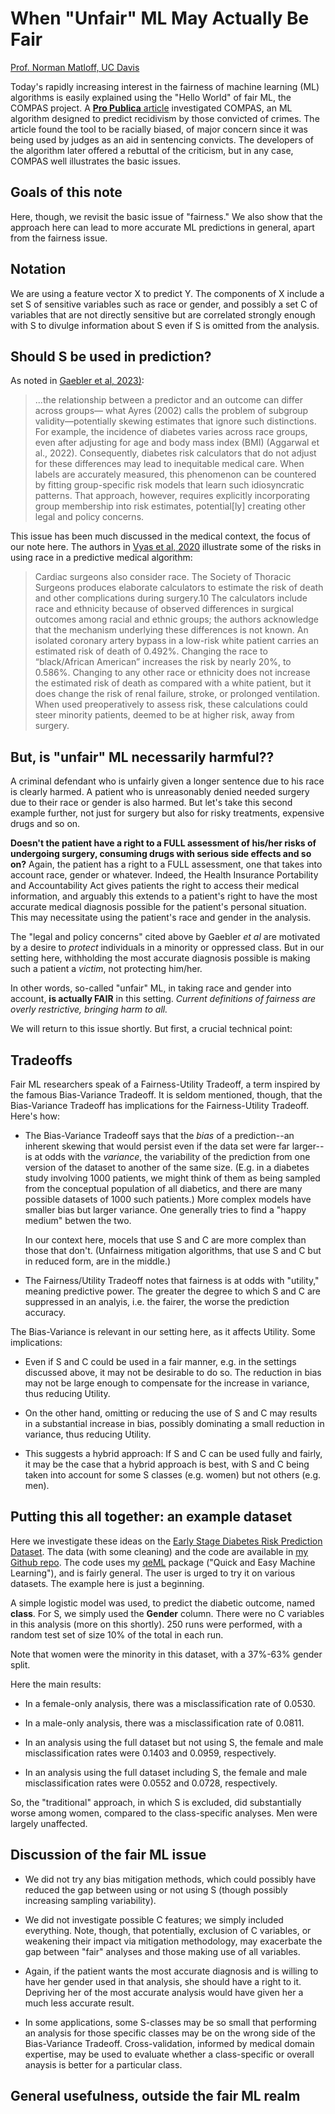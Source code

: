 
# When "Unfair" ML May Actually Be Fair

[Prof. Norman Matloff, UC Davis](http://heather.cs.ucdavis.edu/itaa.html )

Today's rapidly increasing interest in the fairness of machine learning
(ML) algorithms is easily explained using the "Hello World" of fair ML,
the COMPAS project.  A [**Pro Publica**
article](https://www.propublica.org/article/machine-bias-risk-assessments-in-criminal-sentencing)
investigated COMPAS, an ML algorithm designed to predict recidivism by
those convicted of crimes.  The article found the tool to be racially
biased, of major concern since it was being used by judges as an aid in
sentencing convicts.  The developers of the
algorithm later offered a rebuttal of the criticism, but in any case,
COMPAS well illustrates the basic issues.

## Goals of this note

Here, though, we revisit the basic issue of "fairness."  We also show
that the approach here can lead to more accurate ML predictions in
general, apart from the fairness issue.

## Notation

We are using a feature vector X to predict Y. The components of X
include a set S of sensitive variables such as race or gender, and
possibly a set C of variables that are not directly sensitive but are
correlated strongly enough with S to divulge information about S
even if S is omitted from the analysis.

## Should S be used in prediction?

As noted in
[Gaebler et al, 2023)](https://5harad.com/papers/fair-ml.pdf):

> ...the relationship between a predictor and an outcome can differ across
> groups— what Ayres (2002) calls the problem of subgroup
> validity—potentially skewing estimates that ignore such distinctions.
> For example, the incidence of diabetes varies across race groups, even
> after adjusting for age and body mass index (BMI) (Aggarwal et al.,
> 2022).  Consequently, diabetes risk calculators that do not adjust for
> these differences may lead to inequitable medical care. When labels are
> accurately measured, this phenomenon can be countered by fitting
> group-specific risk models that learn such idiosyncratic patterns. That
> approach, however, requires explicitly incorporating group membership
> into risk estimates, potential[ly] creating other legal and policy concerns.

This issue has been much discussed in the medical context, the focus of
our note here.  The authors in
[Vyas et al, 2020](https://www.nejm.org/doi/full/10.1056/NEJMms2004740)
illustrate some of the risks in using race in a predictive medical
algorithm:

> Cardiac surgeons also consider race. The Society of Thoracic Surgeons
> produces elaborate calculators to estimate the risk of death and other
> complications during surgery.10 The calculators include race and
> ethnicity because of observed differences in surgical outcomes among
> racial and ethnic groups; the authors acknowledge that the mechanism
> underlying these differences is not known. An isolated coronary artery
> bypass in a low-risk white patient carries an estimated risk of death of
> 0.492%. Changing the race to “black/African American” increases the risk
> by nearly 20%, to 0.586%. Changing to any other race or ethnicity does
> not increase the estimated risk of death as compared with a white
> patient, but it does change the risk of renal failure, stroke, or
> prolonged ventilation. When used preoperatively to assess risk, these
> calculations could steer minority patients, deemed to be at higher risk,
> away from surgery.

## But, is "unfair" ML necessarily harmful??

A criminal defendant who is unfairly given a longer sentence
due to his race is clearly harmed.  A patient who is unreasonably denied
needed surgery due to their race or gender is also harmed.  But let's take this second example further,
not just for surgery but also for risky treatments, expensive drugs and
so on.

**Doesn't the patient have a right to a FULL assessment of his/her risks of
undergoing surgery, consuming drugs with serious side effects and so
on?**  Again, the patient has a right to a FULL assessment, one that
takes into account race, gender or whatever.  Indeed, the Health
Insurance Portability and Accountability Act gives patients the right to
access their medical information, and arguably this extends to a
patient's right to have the most accurate medical diagnosis possible for
the patient's personal situation.  This may necessitate using the
patient's race and gender in the analysis.

The "legal and policy concerns" cited above by Gaebler *et al* are
motivated by a desire to *protect* individuals in a minority or oppressed
class.  But in our setting here, withholding the most accurate diagnosis
possible is making such a patient a *victim*, not protecting him/her.

In other words, so-called "unfair" ML, in taking race and gender into
account, **is actually FAIR** in this setting.  *Current definitions of
fairness are overly restrictive, bringing harm to all.*

We will return to this issue shortly.  But first, a crucial technical
point:

## Tradeoffs

Fair ML researchers speak of a Fairness-Utility Tradeoff, a term
inspired by the famous Bias-Variance Tradeoff.  It is seldom mentioned,
though, that the Bias-Variance Tradeoff has implications for the
Fairness-Utility Tradeoff.  Here's how:

* The Bias-Variance Tradeoff says that the *bias* of a
prediction--an inherent skewing that would persist even if the data set
were far larger--is at odds with the *variance*, the variability of the
prediction from one version of the dataset to another of the same size.
(E.g. in a diabetes study involving 1000 patients, we might think of
them as being sampled from the conceptual population of all diabetics,
and there are many possible datasets of 1000 such patients.)
More complex models have smaller bias but larger variance.  One
generally tries to find a "happy medium" betwen the two.

    In our context here, mocels that use S and C are more complex than
    those that don't.  (Unfairness mitigation algorithms, that use S and C
    but in reduced form, are in the middle.)

* The Fairness/Utility Tradeoff notes that fairness is at odds with
"utility," meaning predictive power.  The greater the degree to which S
and C are suppressed in an analyis, i.e. the fairer, the worse the
prediction accuracy.

The Bias-Variance is relevant in our setting here, as it affects
Utility.  Some implications:

* Even if S and C could be used in a fair manner, e.g. in the settings
  discussed above, it may not be desirable to do so.  The reduction in
bias may not be large enough to compensate for the increase in variance,
thus reducing Utility.

* On the other hand, omitting or reducing the use of S and C may results
  in a substantial increase in bias, possibly dominating a small
reduction in variance, thus reducing Utility.

* This suggests a hybrid approach:  If S and C can be used fully and
  fairly, it may be the case that a hybrid approach is best, with S and
C being taken into account for some S classes (e.g. women) but not
others (e.g. men).

## Putting this all together: an example dataset

Here we investigate these ideas on the 
[Early Stage Diabetes Risk Prediction Dataset](https://archive.ics.uci.edu/ml/datasets/Early+stage+diabetes+risk+prediction+dataset.).  The data (with some cleaning) and the code are available in 
[my Github repo](https://github.com/matloff/UnfairButFairML).
The code uses my [qeML](https://github.com/matloff/qeML)
package ("Quick and Easy Machine Learning"), and is fairly general.  The
user is urged to try it on various datasets.  The example here is just a
beginning.

A simple logistic model was used, to predict the diabetic outcome, named
**class**.  For S, we simply used the **Gender** column.  There were no
C variables in this analysis (more on this shortly).  250 runs were
performed, with a random test set of size 10% of the total in each run.

Note that women were the minority in this dataset, with a 37%-63% gender
split.

Here the main results:

* In a female-only analysis, there was a misclassification rate of
  0.0530.

* In a male-only analysis, there was a misclassification rate of
  0.0811.

* In an analysis using the full dataset but not using S, the
  female and male misclassification rates were 0.1403 and 0.0959,
  respectively.

* In an analysis using the full dataset including S, the
  female and male misclassification rates were 0.0552 and 0.0728,
  respectively.

So, the "traditional" approach, in which S is excluded, did
substantially worse among women, compared to the class-specific
analyses.  Men were largely unaffected.

## Discussion of the fair ML issue

* We did not try any bias mitigation methods, which could possibly have
  reduced the gap between using or not using S (though possibly
  increasing sampling variability).

* We did not investigate possible C features; we simply included
  everything.  Note, though, that potentially, exclusion of C variables,
  or weakening their impact via mitigation methodology, may exacerbate
  the gap between "fair" analyses and those making use of all variables.

* Again, if the patient wants the most accurate diagnosis and is willing
  to have her gender used in that analysis, she should have a right to
  it.  Depriving her of the most accurate analysis would have given her
  a much less accurate result.

* In some applications, some S-classes may be so small that performing
  an analysis for those specific classes may be on the wrong side of the
  Bias-Variance Tradeoff.  Cross-validation, informed by medical domain
  expertise, may be used to evaluate whether a class-specific or overall
  anaysis is better for a particular class.

## General usefulness, outside the fair ML realm

